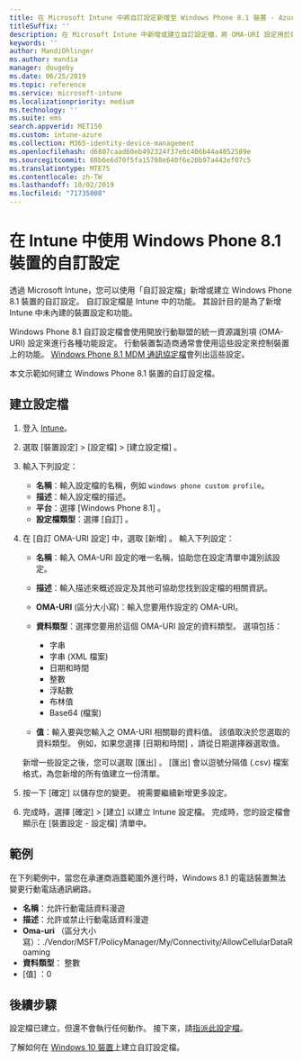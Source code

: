```yaml
---
title: 在 Microsoft Intune 中將自訂設定新增至 Windows Phone 8.1 裝置 - Azure | Microsoft Docs
titleSuffix: ''
description: 在 Microsoft Intune 中新增或建立自訂設定檔，將 OMA-URI 設定用於執行 Windows Phone 8.1 的裝置。
keywords: ''
author: MandiOhlinger
ms.author: mandia
manager: dougeby
ms.date: 06/25/2019
ms.topic: reference
ms.service: microsoft-intune
ms.localizationpriority: medium
ms.technology: ''
ms.suite: ems
search.appverid: MET150
ms.custom: intune-azure
ms.collection: M365-identity-device-management
ms.openlocfilehash: d6807caad60eb492324f37e0c406b44a4052589e
ms.sourcegitcommit: 88b6e6d70f5fa15708e640f6e20b97a442ef07c5
ms.translationtype: MTE75
ms.contentlocale: zh-TW
ms.lasthandoff: 10/02/2019
ms.locfileid: "71735008"
---
```

# <a name="use-custom-settings-for-windows-phone-81-devices-in-intune"></a>在 Intune 中使用 Windows Phone 8.1 裝置的自訂設定

透過 Microsoft Intune，您可以使用「自訂設定檔」新增或建立 Windows Phone 8.1 裝置的自訂設定。 自訂設定檔是 Intune 中的功能。 其設計目的是為了新增 Intune 中未內建的裝置設定和功能。

Windows Phone 8.1 自訂設定檔會使用開放行動聯盟的統一資源識別項 (OMA-URI) 設定來進行各種功能設定。 行動裝置製造商通常會使用這些設定來控制裝置上的功能。 [Windows Phone 8.1 MDM 通訊協定檔](https://docs.microsoft.com/previous-versions/windows/it-pro/windows-phone/dn499787(v=technet.10))會列出這些設定。

本文示範如何建立 Windows Phone 8.1 裝置的自訂設定檔。 

## <a name="create-the-profile"></a>建立設定檔

1. 登入 [Intune](https://go.microsoft.com/fwlink/?linkid=2090973)。
2. 選取 [裝置設定]   > [設定檔]   > [建立設定檔]  。
3. 輸入下列設定：

    - **名稱**：輸入設定檔的名稱，例如 `windows phone custom profile`。
    - **描述**：輸入設定檔的描述。
    - **平台**：選擇 [Windows Phone 8.1]  。
    - **設定檔類型**：選擇 [自訂]  。

4. 在 [自訂 OMA-URI 設定]  中，選取 [新增]  。 輸入下列設定：

    - **名稱**：輸入 OMA-URI 設定的唯一名稱，協助您在設定清單中識別該設定。
    - **描述**：輸入描述來概述設定及其他可協助您找到設定檔的相關資訊。
    - **OMA-URI** (區分大小寫)：輸入您要用作設定的 OMA-URI。
    - **資料類型**：選擇您要用於這個 OMA-URI 設定的資料類型。 選項包括：

        - 字串
        - 字串 (XML 檔案)
        - 日期和時間
        - 整數
        - 浮點數
        - 布林值
        - Base64 (檔案)

    - **值**：輸入要與您輸入之 OMA-URI 相關聯的資料值。 該值取決於您選取的資料類型。 例如，如果您選擇 [日期和時間]  ，請從日期選擇器選取值。

    新增一些設定之後，您可以選取 [匯出]  。 [匯出]  會以逗號分隔值 (.csv) 檔案格式，為您新增的所有值建立一份清單。

5. 按一下 [確定]  以儲存您的變更。 視需要繼續新增更多設定。
6. 完成時，選擇 [確定]   > [建立]  以建立 Intune 設定檔。 完成時，您的設定檔會顯示在 [裝置設定 - 設定檔]  清單中。

## <a name="example"></a>範例

在下列範例中，當您在承運商涵蓋範圍外進行時，Windows 8.1 的電話裝置無法變更行動電話通訊網路。

- **名稱**：允許行動電話資料漫遊
- **描述**：允許或禁止行動電話資料漫遊
- **Oma-uri** （區分大小寫）：./Vendor/MSFT/PolicyManager/My/Connectivity/AllowCellularDataRoaming
- **資料類型**： 整數
- [值]  ：0

## <a name="next-steps"></a>後續步驟

設定檔已建立，但還不會執行任何動作。 接下來，請[指派此設定檔](device-profile-assign.md)。

了解如何在 [Windows 10 裝置](../custom-settings-windows-10.md)上建立自訂設定檔。
